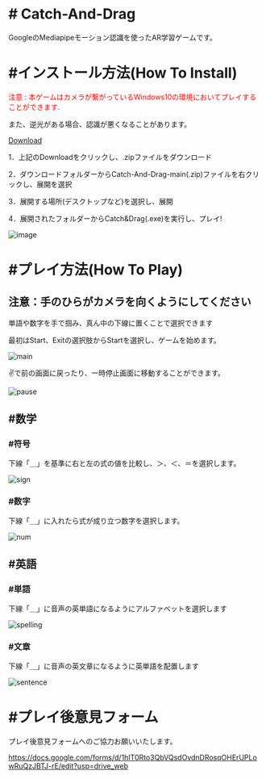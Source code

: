 <h1># Catch-And-Drag</h1>

GoogleのMediapipeモーション認識を使ったAR学習ゲームです。





<h1>#インストール方法(How To Install)</h1>

<p style = "color:rgb(255,0,0)">注意 : 本ゲームはカメラが繋がっているWindows10の環境においてプレイすることができます.
  
  また、逆光がある場合、認識が悪くなることがあります。</p>

  <a href="https://github.com/hoon6620/Catch-And-Drag/archive/refs/heads/main.zip">Download</a>
  
1．上記のDownloadをクリックし、.zipファイルをダウンロード

2．ダウンロードフォルダーからCatch-And-Drag-main(.zip)ファイルを右クリックし、展開を選択

3．展開する場所(デスクトップなど)を選択し、展開

4．展開されたフォルダーからCatch&Drag(.exe)を実行し、プレイ!

![image](https://user-images.githubusercontent.com/52064857/140632480-272c31ca-3f31-4e32-84a0-b90245eb9a66.png)





<h1>#プレイ方法(How To Play)</h1>
<h2>注意：手のひらがカメラを向くようにしてください</h2>
  
単語や数字を手で掴み、真ん中の下線に置くことで選択できます


最初はStart、Exitの選択肢からStartを選択し、ゲームを始めます。

![main](https://user-images.githubusercontent.com/52064857/140636419-f3be94c5-f934-4584-8f73-b7ca51492766.gif)



✌で前の画面に戻ったり、一時停止画面に移動することができます。


![pause](https://user-images.githubusercontent.com/52064857/140636504-e25633f5-867d-4a02-9163-a78761a05416.gif)


<h2>#数学</h2>

  <h3>#符号</h3>
    下線「＿」を基準に右と左の式の値を比較し、＞、＜、＝を選択します。


  ![sign](https://user-images.githubusercontent.com/52064857/140636253-40006464-0bfc-40e0-87a9-7642209d377a.gif)


  <h3>#数字</h3>
    下線「＿」に入れたら式が成り立つ数字を選択します。
    
    
  ![num](https://user-images.githubusercontent.com/52064857/140636460-49992cfb-b9fb-407a-830d-846f022319ac.gif)


  
<h2>#英語</h2>
  <h3>#単語</h3>
    下線「＿」に音声の英単語になるようにアルファベットを選択します
    

![spelling](https://user-images.githubusercontent.com/52064857/140636565-095e705c-d42b-40a3-b57e-0bcf87e261fd.gif)

    
  <h3>#文章</h3>
    下線「＿」に音声の英文章になるように英単語を配置します
    
    
![sentence](https://user-images.githubusercontent.com/52064857/140636359-77a48295-2bb7-45bb-bc06-ec83d3151881.gif)





<h1>#プレイ後意見フォーム</h1>

プレイ後意見フォームへのご協力お願いいたします。

https://docs.google.com/forms/d/1hIT0Rto3QbVQsdOvdnDRosqOHErUPLowRuQzJBTJ-rE/edit?usp=drive_web
